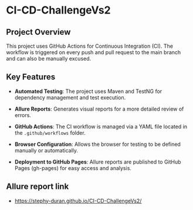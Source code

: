 # CI-CD-ChallengeVs2

## Project Overview

This project uses GitHub Actions for Continuous Integration (CI). The workflow is triggered on every push and pull request to the main branch and can also be manually excused.

## Key Features
 - **Automated Testing**: The project uses Maven and TestNG for dependency management and test execution.

 - **Allure Reports**: Generates visual reports for a more detailed review of errors.

 - **GitHub Actions**: The CI workflow is managed via a YAML file located in the `.github/workflows` folder.

 - **Browser Configuration**: Allows the browser for testing to be defined manually or automatically.
 - **Deployment to GitHub Pages**: Allure reports are published to GitHub Pages (gh-pages) for easy access and analysis.
 

## Allure report link
- https://stephy-duran.github.io/CI-CD-ChallengeVs2/






